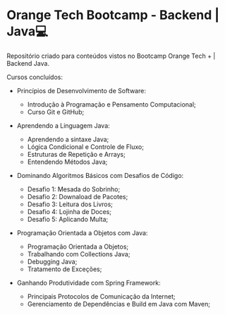 # Orange Tech Bootcamp - Backend | Java💻

Repositório criado para conteúdos vistos no Bootcamp Orange Tech + | Backend Java.

Cursos concluídos:

- Princípios de Desenvolvimento de Software:
  - Introdução à Programação e Pensamento Computacional;
  - Curso Git e GitHub;

    
- Aprendendo a Linguagem Java:
  - Aprendendo a sintaxe Java;
  - Lógica Condicional e Controle de Fluxo;
  - Estruturas de Repetição e Arrays;
  - Entendendo Métodos Java;
  
- Dominando Algoritmos Básicos com Desafios de Código:
  - Desafio 1: Mesada do Sobrinho;
  - Desafio 2: Downaload de Pacotes;
  - Desafio 3: Leitura dos Livros;
  - Desafio 4: Lojinha de Doces;
  - Desafio 5: Aplicando Multa;

- Programação Orientada a Objetos com Java:
  - Programação Orientada a Objetos;
  - Trabalhando com Collections Java;
  - Debugging Java;
  - Tratamento de Exceções;


- Ganhando Produtividade com Spring Framework:
  - Principais Protocolos de Comunicação da Internet;
  - Gerenciamento de Dependências e Build em Java com Maven;
